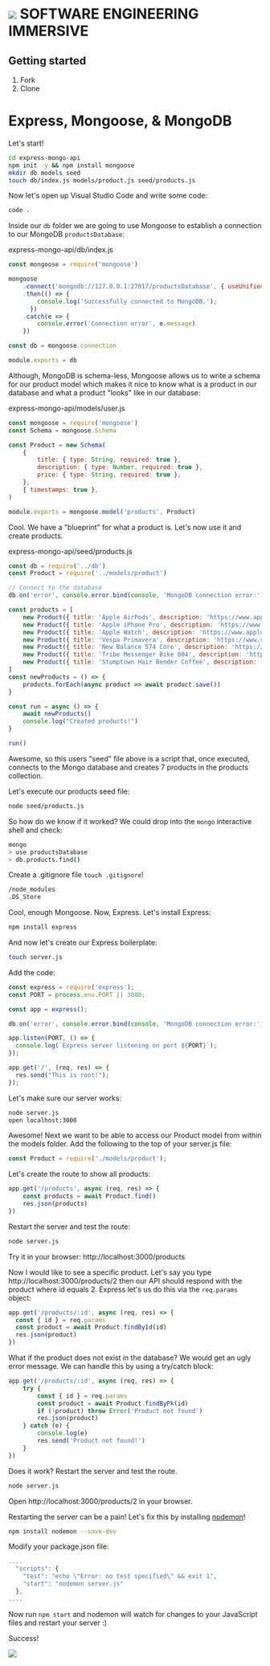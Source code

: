 # ![](https://ga-dash.s3.amazonaws.com/production/assets/logo-9f88ae6c9c3871690e33280fcf557f33.png)  SOFTWARE ENGINEERING IMMERSIVE

## Getting started

1. Fork
1. Clone

# Express, Mongoose, & MongoDB

Let's start!

```sh
cd express-mongo-api
npm init -y && npm install mongoose
mkdir db models seed
touch db/index.js models/product.js seed/products.js
```

Now let's open up Visual Studio Code and write some code:

```sh
code .
```

Inside our `db` folder we are going to use Mongoose to establish a connection to our MongoDB `productsDatabase`:

express-mongo-api/db/index.js
```js
const mongoose = require('mongoose')

mongoose
    .connect('mongodb://127.0.0.1:27017/productsDatabase', { useUnifiedTopology: true, useNewUrlParser: true })
    .then(() => {
        console.log('Successfully connected to MongoDB.');
      })
    .catch(e => {
        console.error('Connection error', e.message)
    })

const db = mongoose.connection

module.exports = db
```

Although, MongoDB is schema-less, Mongoose allows us to write a schema for our product model which makes it nice to know what is a product in our database and what a product "looks" like in our database:

express-mongo-api/models/user.js
```js
const mongoose = require('mongoose')
const Schema = mongoose.Schema

const Product = new Schema(
    {
        title: { type: String, required: true },
        description: { type: Number, required: true },
        price: { type: String, required: true },
    },
    { timestamps: true },
)

module.exports = mongoose.model('products', Product)
```

Cool. We have a "blueprint" for what a product is. Let's now use it and create products.

express-mongo-api/seed/products.js
```js
const db = require('../db')
const Product = require('../models/product')

// Connect to the database
db.on('error', console.error.bind(console, 'MongoDB connection error:'))

const products = [
    new Product({ title: 'Apple AirPods', description: 'https://www.apple.com/airpods', price: '250' }),
    new Product({ title: 'Apple iPhone Pro', description: 'https://www.apple.com/iphone-11-pro', price: '1000' }),
    new Product({ title: 'Apple Watch', description: 'https://www.apple.com/watch', price: '499' }),
    new Product({ title: 'Vespa Primavera', description: 'https://www.vespa.com/us_EN/vespa-models/primavera.html', price: '3000' }),
    new Product({ title: 'New Balance 574 Core', description: 'https://www.newbalance.com/pd/574-core/ML574-EG.html', price: '84' }),
    new Product({ title: 'Tribe Messenger Bike 004', description: 'https://tribebicycles.com/collections/messenger-series/products/mess-004-tx', price: '675' }),
    new Product({ title: 'Stumptown Hair Bender Coffee', description: 'https://www.stumptowncoffee.com/products/hair-bender', price: '17' })
]
const newProducts = () => {
    products.forEach(async product => await product.save())
}

const run = async () => {
    await newProducts()
    console.log("Created products!")
}

run()
```

Awesome, so this users "seed" file above is a script that, once executed, connects to the Mongo database and creates 7 products in the products collection.

Let's execute our products seed file:

```sh
node seed/products.js
```

So how do we know if it worked? We could drop into the `mongo` interactive shell and check:

```sh
mongo
> use productsDatabase
> db.products.find()
```

Create a .gitignore file `touch .gitignore`!

```sh
/node_modules
.DS_Store
```

Cool, enough Mongoose. Now, Express. Let's install Express:

```sh
npm install express
```
And now let's create our Express boilerplate:

```sh
touch server.js
```

Add the code:

```js
const express = require('express');
const PORT = process.env.PORT || 3000;

const app = express();

db.on('error', console.error.bind(console, 'MongoDB connection error:'))

app.listen(PORT, () => {
  console.log(`Express server listening on port ${PORT}`);
});

app.get('/', (req, res) => {
  res.send("This is root!");
});
```

Let's make sure our server works:

```sh
node server.js
open localhost:3000
```

Awesome! Next we want to be able to access our Product model from within the models folder.
Add the following to the top of your server.js file:

```js
const Product = require('./models/product');
```

Let's create the route to show all products:

```js
app.get('/products', async (req, res) => {
    const products = await Product.find()
    res.json(products)
})
```

Restart the server and test the route:

```sh
node server.js
```

Try it in your browser: http://localhost:3000/products

Now I would like to see a specific product.
Let's say you type http://localhost:3000/products/2 then our API should respond with the product where id equals 2. Express let's us do this via the `req.params` object:

```js
app.get('/products/:id', async (req, res) => {
  const { id } = req.params
  const product = await Product.findById(id)
  res.json(product)
})
```

What if the product does not exist in the database? We would get an ugly error message. We can handle this by using a try/catch block:

```js
app.get('/products/:id', async (req, res) => {
    try {
        const { id } = req.params
        const product = await Product.findByPk(id)
        if (!product) throw Error('Product not found')
        res.json(product)
    } catch (e) {
        console.log(e)
        res.send('Product not found!')
    }
})
```

Does it work? Restart the server and test the route.

```sh
node server.js
```

Open http://localhost:3000/products/2 in your browser.

Restarting the server can be a pain! Let's fix this by installing [nodemon](https://nodemon.io)!

```sh
npm install nodemon --save-dev
```

Modify your package.json file:

```js
....
  "scripts": {
    "test": "echo \"Error: no test specified\" && exit 1",
    "start": "nodemon server.js"
  },
....
```

Now run `npm start` and nodemon will watch for changes to your JavaScript files and restart your server :)

Success!

![](http://www.winsold.com/sites/all/modules/winsold/images/checkmark.svg)
